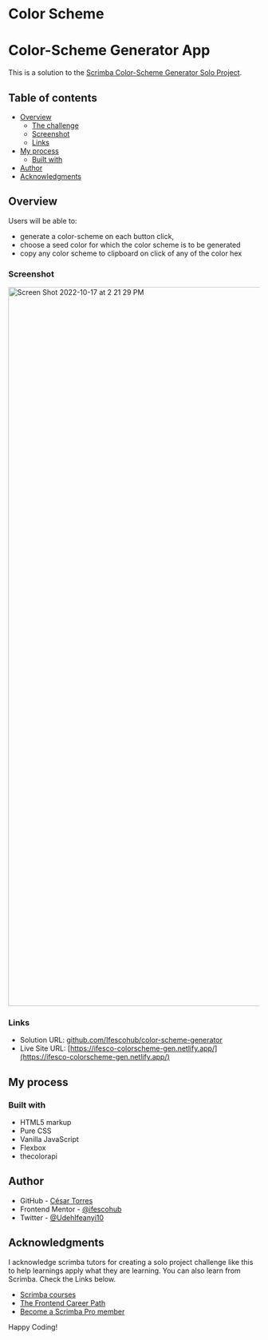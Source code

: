 # Color Scheme

# Color-Scheme Generator App

This is a solution to the [Scrimba Color-Scheme Generator Solo Project](https://scrimba.com/allcourses).

## Table of contents

- [Overview](#overview)
  - [The challenge](#the-challenge)
  - [Screenshot](#screenshot)
  - [Links](#links)
- [My process](#my-process)
  - [Built with](#built-with)
- [Author](#author)
- [Acknowledgments](#acknowledgments)

## Overview

  Users will be able to:

- generate a color-scheme on each button click,
- choose a seed color for which the color scheme is to be generated
- copy any color scheme to clipboard on click of any of the color hex

### Screenshot
<img width="1440" alt="Screen Shot 2022-10-17 at 2 21 29 PM" src="https://user-images.githubusercontent.com/71398081/196264378-11cfb967-ae84-41c4-a58c-e0101879f67f.png">



### Links

- Solution URL: [github.com/Ifescohub/color-scheme-generator](https://github.com/Ifescohub/color-scheme-generator)
- Live Site URL: [https://ifesco-colorscheme-gen.netlify.app/](https://ifesco-colorscheme-gen.netlify.app/)

## My process

### Built with

- HTML5 markup
- Pure CSS
- Vanilla JavaScript
- Flexbox
- thecolorapi


## Author

- GitHub - [César Torres](https://github.com/cesartorresr)
- Frontend Mentor - [@ifescohub](https://www.frontendmentor.io/profile/Ifescohub)
- Twitter - [@UdehIfeanyi10](https://twitter.com/UdehIfeanyi10)

## Acknowledgments

I acknowledge scrimba tutors for creating a solo project challenge like this to help learnings apply what they are learning. 
You can also learn from Scrimba. Check the Links below.

- [Scrimba courses](https://scrimba.com/allcourses)
- [The Frontend Career Path](https://scrimba.com/learn/frontend)
- [Become a Scrimba Pro member](https://scrimba.com/pricing)

Happy Coding!
